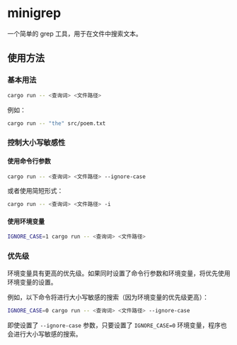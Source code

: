 # minigrep

一个简单的 grep 工具，用于在文件中搜索文本。

## 使用方法

### 基本用法
```bash
cargo run -- <查询词> <文件路径>
```

例如：
```bash
cargo run -- "the" src/poem.txt
```

### 控制大小写敏感性

#### 使用命令行参数
```bash
cargo run -- <查询词> <文件路径> --ignore-case
```

或者使用简短形式：
```bash
cargo run -- <查询词> <文件路径> -i
```

#### 使用环境变量
```bash
IGNORE_CASE=1 cargo run -- <查询词> <文件路径>
```

### 优先级

环境变量具有更高的优先级。如果同时设置了命令行参数和环境变量，将优先使用环境变量的设置。

例如，以下命令将进行大小写敏感的搜索（因为环境变量的优先级更高）：
```bash
IGNORE_CASE=0 cargo run -- <查询词> <文件路径> --ignore-case
```

即使设置了 `--ignore-case` 参数，只要设置了 `IGNORE_CASE=0` 环境变量，程序也会进行大小写敏感的搜索。